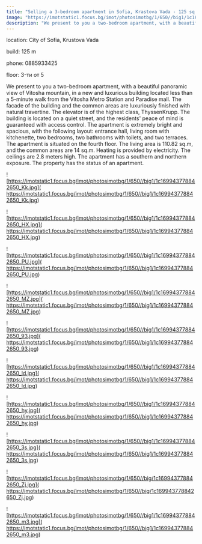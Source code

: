```yaml
---
title: "Selling a 3-bedroom apartment in Sofia, Krastova Vada - 125 sq.m / 284,999 EUR :: imot.bg Ad"
image: "https://imotstatic1.focus.bg/imot/photosimotbg/1/650//big1/1c169943778842650_Yj.jpg"
description: "We present to you a two-bedroom apartment, with a beautiful panoramic view of Vitosha mountain, in a new and luxurious building located less than a 5-minute walk from the Vitosha Metro Station and Paradise mall. The facade of the building and the common areas are luxuriously finished with natural travertine. The elevator is of the highest class, ThyssenKrupp. The building is located on a quiet street, and the residents' peace of mind is guaranteed with access control. The apartment is extremely bright and spacious, with the following layout: entrance hall, living room with kitchenette, two bedrooms, two bathrooms with toilets, and two terraces. The apartment is situated on the fourth floor. The living area is 110.82 sq.m, and the common areas are 14 sq.m. Heating is provided by electricity. The ceilings are 2.8 meters high. The apartment has a southern and northern exposure. The property has the status of an apartment."
---
```


location: City of Sofia, Krustova Vada

build: 125 m

phone: 0885933425

floor: 3-ти от 5

We present to you a two-bedroom apartment, with a beautiful panoramic view of Vitosha mountain, in a new and luxurious building located less than a 5-minute walk from the Vitosha Metro Station and Paradise mall. The facade of the building and the common areas are luxuriously finished with natural travertine. The elevator is of the highest class, ThyssenKrupp. The building is located on a quiet street, and the residents' peace of mind is guaranteed with access control. The apartment is extremely bright and spacious, with the following layout: entrance hall, living room with kitchenette, two bedrooms, two bathrooms with toilets, and two terraces. The apartment is situated on the fourth floor. The living area is 110.82 sq.m, and the common areas are 14 sq.m. Heating is provided by electricity. The ceilings are 2.8 meters high. The apartment has a southern and northern exposure. The property has the status of an apartment.


![https://imotstatic1.focus.bg/imot/photosimotbg/1/650//big1/1c169943778842650_Kk.jpg]( https://imotstatic1.focus.bg/imot/photosimotbg/1/650//big1/1c169943778842650_Kk.jpg)


![https://imotstatic1.focus.bg/imot/photosimotbg/1/650//big1/1c169943778842650_HX.jpg]( https://imotstatic1.focus.bg/imot/photosimotbg/1/650//big1/1c169943778842650_HX.jpg)


![https://imotstatic1.focus.bg/imot/photosimotbg/1/650//big1/1c169943778842650_PU.jpg]( https://imotstatic1.focus.bg/imot/photosimotbg/1/650//big1/1c169943778842650_PU.jpg)


![https://imotstatic1.focus.bg/imot/photosimotbg/1/650//big1/1c169943778842650_MZ.jpg]( https://imotstatic1.focus.bg/imot/photosimotbg/1/650//big1/1c169943778842650_MZ.jpg)


![https://imotstatic1.focus.bg/imot/photosimotbg/1/650//big1/1c169943778842650_93.jpg]( https://imotstatic1.focus.bg/imot/photosimotbg/1/650//big1/1c169943778842650_93.jpg)


![https://imotstatic1.focus.bg/imot/photosimotbg/1/650//big1/1c169943778842650_ld.jpg]( https://imotstatic1.focus.bg/imot/photosimotbg/1/650//big1/1c169943778842650_ld.jpg)


![https://imotstatic1.focus.bg/imot/photosimotbg/1/650//big1/1c169943778842650_hy.jpg]( https://imotstatic1.focus.bg/imot/photosimotbg/1/650//big1/1c169943778842650_hy.jpg)


![https://imotstatic1.focus.bg/imot/photosimotbg/1/650//big1/1c169943778842650_3s.jpg]( https://imotstatic1.focus.bg/imot/photosimotbg/1/650//big1/1c169943778842650_3s.jpg)


![https://imotstatic1.focus.bg/imot/photosimotbg/1/650//big/1c169943778842650_Zj.jpg]( https://imotstatic1.focus.bg/imot/photosimotbg/1/650//big/1c169943778842650_Zj.jpg)


![https://imotstatic1.focus.bg/imot/photosimotbg/1/650//big1/1c169943778842650_m3.jpg]( https://imotstatic1.focus.bg/imot/photosimotbg/1/650//big1/1c169943778842650_m3.jpg)


